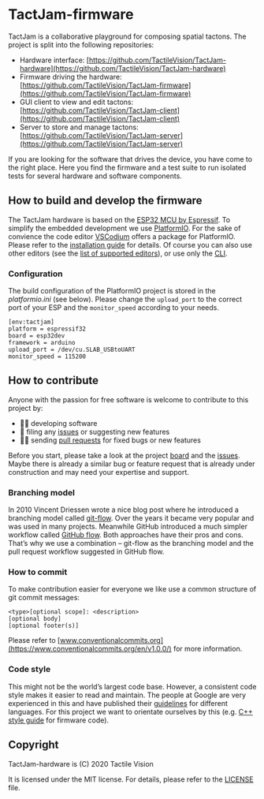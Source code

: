 # TactJam-firmware

TactJam is a collaborative playground for composing spatial tactons. The project is split into the following repositories:

+ Hardware interface: [https://github.com/TactileVision/TactJam-hardware](https://github.com/TactileVision/TactJam-hardware)
+ Firmware driving the hardware: [https://github.com/TactileVision/TactJam-firmware](https://github.com/TactileVision/TactJam-firmware)
+ GUI client to view and edit tactons: [https://github.com/TactileVision/TactJam-client](https://github.com/TactileVision/TactJam-client)
+ Server to store and manage tactons: [https://github.com/TactileVision/TactJam-server](https://github.com/TactileVision/TactJam-server)

If you are looking for the software that drives the device, you have come to the right place. Here you find the firmware and a test suite to run isolated tests for several hardware and software components.


## How to build and develop the firmware

The TactJam hardware is based on the [ESP32 MCU by Espressif](https://www.espressif.com/en/products/socs/esp32/overview). To simplify the embedded development we use [PlatformIO](https://platformio.org/). For the sake of convience the code editor [VSCodium](https://vscodium.com/) offers a package for PlatformIO. Please refer to the [installation guide](https://docs.platformio.org/en/latest/integration/ide/vscode.html#installation) for details. Of course you can also use other editors (see the [list of supported editors](https://docs.platformio.org/en/latest/integration/ide/index.html#desktop-ide)), or use only the [CLI](https://docs.platformio.org/en/latest/core/index.html).


### Configuration

The build configuration of the PlatformIO project is stored in the _platformio.ini_ (see below). Please change the `upload_port` to the correct port of your ESP and the `monitor_speed` according to your needs.

```
[env:tactjam]
platform = espressif32
board = esp32dev
framework = arduino
upload_port = /dev/cu.SLAB_USBtoUART
monitor_speed = 115200
```


## How to contribute

Anyone with the passion for free software is welcome to contribute to this project by:

+ 👩‍💻 developing software
+ 👾 filing any [issues](https://github.com/TactileVision/TactJam-firmware/issues)  or suggesting new features
+ 🧑‍🏭 sending [pull requests](https://github.com/TactileVision/TactJam-firmware/pulls) for fixed bugs or new features

Before you start, please take a look at the project [board](https://github.com/orgs/TactileVision/projects/1) and the [issues](https://github.com/TactileVision/TactJam-firmware/issues). Maybe there is already a similar bug or feature request that is already under construction and may need your expertise and support.


### Branching model

In 2010 Vincent Driessen wrote a nice blog post where he introduced a branching model called [git-flow](https://nvie.com/posts/a-successful-git-branching-model/). Over the years it became very popular and was used in many projects. Meanwhile GitHub introduced a much simpler workflow called [GitHub flow](https://guides.github.com/introduction/flow/). Both approaches have their pros and cons. That’s why we use a combination – git-flow as the branching model and the pull request workflow suggested in GitHub flow.


### How to commit

To make contribution easier for everyone we like use a common structure of git commit messages: 

```
<type>[optional scope]: <description>
[optional body]
[optional footer(s)]
```

Please refer to [www.conventionalcommits.org](https://www.conventionalcommits.org/en/v1.0.0/) for more information.


### Code style

This might not be the world’s largest code base. However, a consistent code style makes it easier to read and maintain. The people at Google are very experienced in this and have published their [guidelines](https://google.github.io/styleguide/) for different languages. For this project we want to orientate ourselves by this (e.g. [C++ style guide](https://google.github.io/styleguide/cppguide.html) for firmware code).


## Copyright

TactJam-hardware is (C) 2020 Tactile Vision

It is licensed under the MIT license. For details, please refer to the [LICENSE](LICENSE) file.
